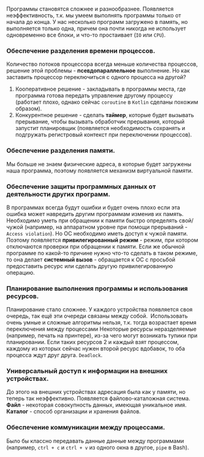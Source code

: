 Программы становятся сложнее и разнообразнее. Появляется неэффективность, т.к. мы умеем выполнять программы только от начала до конца. У нас несколько программ загружено в память, но выполняется только одна, причем она почти никогда не использует одновременно все блоки, и что-то простаивает (`IO` или `CPU`). 
### Обеспечение разделения времени процессов.
Количество потоков процессора всегда меньше количества процессов, решение этой проблемы - **псевдопараллельное** выполнение. Но как заставить процессор переключиться с одного процесса на другой?
1. Кооперативное решение - закладывать в программы места, где программа готова передать управление другому процессу (работает плохо, однако сейчас `coroutine` в `Kotlin` сделаны похожим образом).
2. Конкурентное решение - сделать **таймер**, которые будет вызывать прерывание, чтобы вызывать обработчик прерывания, который запустит планировщик (появляется необходимость сохранять и подгружать регистровый контекст при переключении процессов).
### Обеспечение разделения памяти.
Мы больше не знаем физические адреса, в которые будет загружены наша программа, поэтому появляется механизм виртуальной памяти.
### Обеспечение защиты программных данных от деятельности других программ.
В программах всегда будут ошибки и будет очень плохо если эта ошибка может навредить другим программам изменив их память. 
Необходимо уметь при обращении к памяти быстро определять свой/чужой (например, на аппаратном уровне при помощи прерываний - `Access violation`). Но ОС необходимо иметь доступ к чужой памяти. Поэтому появляется **привилегированный режим** - режим, при котором отключаются проверки при обращении к памяти. Если же обычной программе по какой-то причине нужно что-то сделать в таком режиме, то она делает **системный вызов** - обращается к ОС с просьбой предоставить ресурс или сделать другую привилегированную операцию.
### Планирование выполнения программы и использования ресурсов.
Планирование стало сложнее. У каждого устройства появляется своя очередь, так ещё эти очереди связаны между собой. 
Использовать очень умные и сложные алгоритмы нельзя, т.к. тогда возрастает время переключения между процессами
Некоторые ресурсы неразделяемые (например, печать на принтере), из-за чего могут возникать тупики при планировании. Если таких ресурсов 2 и каждый взят процессом, каждому из которых сейчас нужен второй ресурс вдобавок, то оба процесса ждут друг друга. `Deadlock`.
### Универсальный доступ к информации на внешних устройствах.
До этого на внешних устройствах адресация была как у памяти, но теперь так неэффективно. Появляется файлово-каталожная система.
**Файл** - некоторая совокупность данных, имеющая уникальное имя. **Каталог** - способ организации и хранения файлов.
### Обеспечение коммуникации между процессами.
Было бы классно передавать данные данные между программами (например, `ctrl + c` и `ctrl + v` из одного окна в другое, `pipe` в Bash).
